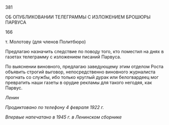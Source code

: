 381

  

ОБ ОПУБЛИКОВАНИИ ТЕЛЕГРАММЫ С ИЗЛОЖЕНИЕМ БРОШЮРЫ ПАРВУСА

  

166

  

т. Молотову (для членов Политбюро)

Предлагаю назначить следствие по поводу того, кто поместил на днях в газетах теле­грамму с изложением писаний Парвуса.

По выяснении виновного, предлагаю заведующему этим отделом Роста объявить строгий выговор, непосредственно виновного журналиста прогнать со службы, ибо только круглый дурак или белогвардеец мог превратить наши газеты в орудие рекламы для такого негодяя, как Парвус.

_Ленин_

  

_Продиктовано по телефону_ _4 февраля 1922 г._

_Впервые напечатано в 1945 г. в Ленинском сборнике_